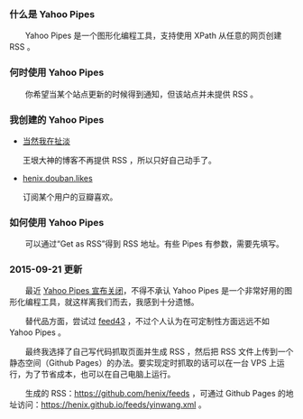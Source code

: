 ### 什么是 Yahoo Pipes

　　Yahoo Pipes 是一个图形化编程工具，支持使用 XPath 从任意的网页创建 RSS 。

### 何时使用 Yahoo Pipes

　　你希望当某个站点更新的时候得到通知，但该站点并未提供 RSS 。

### 我创建的 Yahoo Pipes

* [当然我在扯淡](http://pipes.yahoo.com/pipes/pipe.info?_id=0706d63255253459bc0a855349e44802)

	王垠大神的博客不再提供 RSS ，所以只好自己动手了。

* [henix.douban.likes](http://pipes.yahoo.com/pipes/pipe.info?_id=efecf7a610961d5b46fee0cf0716f967)

	订阅某个用户的豆瓣喜欢。

### 如何使用 Yahoo Pipes

　　可以通过“Get as RSS”得到 RSS 地址。有些 Pipes 有参数，需要先填写。

### 2015-09-21 更新

　　最近 [Yahoo Pipes 宣布关闭](http://pipes.yqlblog.net/post/120705592639/pipes-end-of-life-announcement)，不得不承认 Yahoo Pipes 是一个非常好用的图形化编程工具，就这样离我们而去，我感到十分遗憾。

　　替代品方面，尝试过 [feed43](http://feed43.com/) ，不过个人认为在可定制性方面远远不如 Yahoo Pipes 。

　　最终我选择了自己写代码抓取页面并生成 RSS ，然后把 RSS 文件上传到一个静态空间（Github Pages）的办法。要实现定时抓取的话可以在一台 VPS 上运行，为了节省成本，也可以在自己电脑上运行。

　　生成的 RSS：<https://github.com/henix/feeds> ，可通过 Github Pages 的地址访问：<https://henix.github.io/feeds/yinwang.xml> 。
